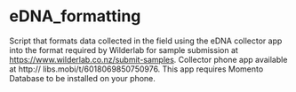 # eDNA_formatting
Script that formats data collected in the field using the eDNA collector app into the format required by Wilderlab for sample submission at https://www.wilderlab.co.nz/submit-samples. Collector phone app available at http:// libs.mobi/t/6018069850750976. This app requires Momento Database to be installed on your phone.
